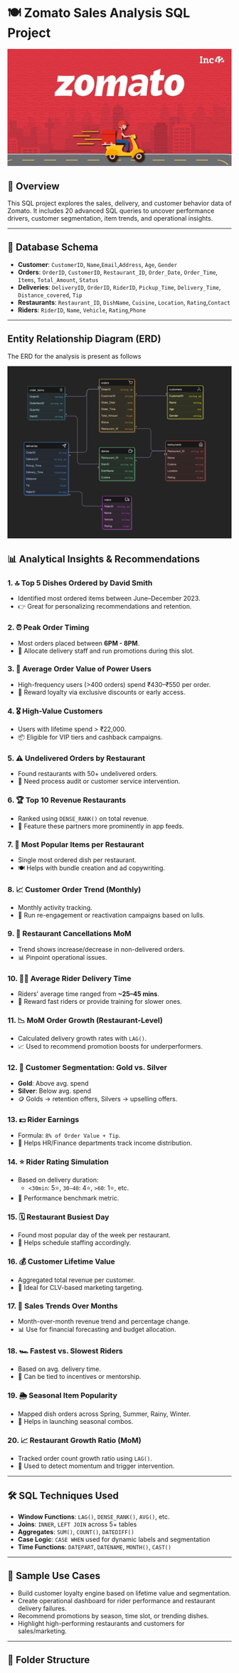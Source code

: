 # 🍽️ Zomato Sales Analysis SQL Project

![alt text](zomato-sc-1.jpg)

## 📌 Overview
This SQL project explores the sales, delivery, and customer behavior data of  Zomato. It includes 20 advanced SQL queries to uncover performance drivers, customer segmentation, item trends, and operational insights.

---

## 🧩 Database Schema

- **Customer**: `CustomerID`, `Name`,`Email`,`Address`, `Age`, `Gender`  
- **Orders**: `OrderID`, `CustomerID`, `Restaurant_ID`, `Order_Date`, `Order_Time`, `Items`, `Total_Amount`, `Status`  
- **Deliveries**: `DeliveryID`, `OrderID`, `RiderID`, `Pickup_Time`, `Delivery_Time`, `Distance_covered`, `Tip`  
- **Restaurants**: `Restaurant_ID`, `DishName`, `Cuisine`, `Location`, `Rating`,`Contact`  
- **Riders**: `RiderID`, `Name`, `Vehicle`, `Rating`,`Phone`

---

## Entity Relationship Diagram (ERD)
The ERD for the analysis is present as follows

![alt text](ERD.png)



## 📊 Analytical Insights & Recommendations

### 1. 🔝 Top 5 Dishes Ordered by David Smith
- Identified most ordered items between June–December 2023.
- 👉 Great for personalizing recommendations and retention.

### 2. ⏰ Peak Order Timing
- Most orders placed between **6PM - 8PM**.
- 📌 Allocate delivery staff and run promotions during this slot.

### 3. 💸 Average Order Value of Power Users
- High-frequency users (>400 orders) spend ₹430–₹550 per order.
- 🎯 Reward loyalty via exclusive discounts or early access.

### 4. 🎖️ High-Value Customers
- Users with lifetime spend > ₹22,000.
- 📦 Eligible for VIP tiers and cashback campaigns.

### 5. ⚠️ Undelivered Orders by Restaurant
- Found restaurants with 50+ undelivered orders.
- 🔧 Need process audit or customer service intervention.

### 6. 🏆 Top 10 Revenue Restaurants
- Ranked using `DENSE_RANK()` on total revenue.
- 📣 Feature these partners more prominently in app feeds.

### 7. 🍟 Most Popular Items per Restaurant
- Single most ordered dish per restaurant.
- 🍽️ Helps with bundle creation and ad copywriting.

### 8. 📈 Customer Order Trend (Monthly)
- Monthly activity tracking.
- 📅 Run re-engagement or reactivation campaigns based on lulls.

### 9. 🔁 Restaurant Cancellations MoM
- Trend shows increase/decrease in non-delivered orders.
- 📊 Pinpoint operational issues.

### 10. 🚴‍♂️ Average Rider Delivery Time
- Riders' average time ranged from **~25–45 mins**.
- 🏅 Reward fast riders or provide training for slower ones.

### 11. 📉 MoM Order Growth (Restaurant-Level)
- Calculated delivery growth rates with `LAG()`.
- 📈 Used to recommend promotion boosts for underperformers.

### 12. 🧱 Customer Segmentation: Gold vs. Silver
- **Gold**: Above avg. spend  
- **Silver**: Below avg. spend  
- 🪙 Golds → retention offers, Silvers → upselling offers.

### 13. 💵 Rider Earnings
- Formula: `8% of Order Value + Tip`.
- 🧮 Helps HR/Finance departments track income distribution.

### 14. ⭐ Rider Rating Simulation
- Based on delivery duration:
  - `<30min`: 5⭐, `30–40`: 4⭐, `>60`: 1⭐, etc.
- 🧭 Performance benchmark metric.

### 15. 🗓️ Restaurant Busiest Day
- Found most popular day of the week per restaurant.
- 👷 Helps schedule staffing accordingly.

### 16. 💰 Customer Lifetime Value
- Aggregated total revenue per customer.
- 🎯 Ideal for CLV-based marketing targeting.

### 17. 📅 Sales Trends Over Months
- Month-over-month revenue trend and percentage change.
- 📊 Use for financial forecasting and budget allocation.

### 18. 🏎️ Fastest vs. Slowest Riders
- Based on avg. delivery time.
- 📌 Can be tied to incentives or mentorship.

### 19. 🌦️ Seasonal Item Popularity
- Mapped dish orders across Spring, Summer, Rainy, Winter.
- 🌸 Helps in launching seasonal combos.

### 20. 📈 Restaurant Growth Ratio (MoM)
- Tracked order count growth ratio using `LAG()`.
- 🧩 Used to detect momentum and trigger intervention.

---

## 🛠️ SQL Techniques Used

- **Window Functions**: `LAG()`, `DENSE_RANK()`, `AVG()`, etc.
- **Joins**: `INNER`, `LEFT JOIN` across 5+ tables
- **Aggregates**: `SUM()`, `COUNT()`, `DATEDIFF()`
- **Case Logic**: `CASE WHEN` used for dynamic labels and segmentation
- **Time Functions**: `DATEPART`, `DATENAME`, `MONTH()`, `CAST()`

---

## 🧪 Sample Use Cases

- Build customer loyalty engine based on lifetime value and segmentation.
- Create operational dashboard for rider performance and restaurant delivery failures.
- Recommend promotions by season, time slot, or trending dishes.
- Highlight high-performing restaurants and customers for sales/marketing.

---

## 📁 Folder Structure


